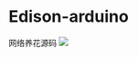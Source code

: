 # Edison-arduino
网络养花源码
![](http://a1.qpic.cn/psb?/V14UgACj2XGt4b/2v1g67GsfvWIgwiwI4zeKaKD11KUKvw4AnvtQqVrvV4!/b/dH0BAAAAAAAA&bo=VQOAAgAAAAAFB*A!&rf=viewer_4)

